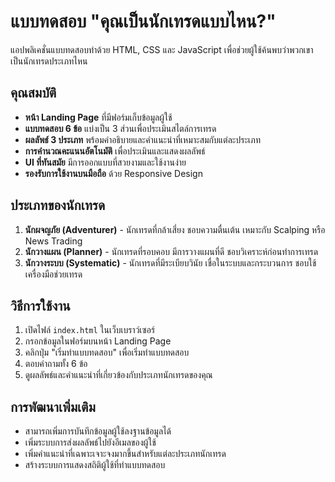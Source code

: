 # แบบทดสอบ "คุณเป็นนักเทรดแบบไหน?"

แอปพลิเคชั่นแบบทดสอบทำด้วย HTML, CSS และ JavaScript เพื่อช่วยผู้ใช้ค้นพบว่าพวกเขาเป็นนักเทรดประเภทไหน

## คุณสมบัติ

- **หน้า Landing Page** ที่มีฟอร์มเก็บข้อมูลผู้ใช้
- **แบบทดสอบ 6 ข้อ** แบ่งเป็น 3 ส่วนเพื่อประเมินสไตล์การเทรด
- **ผลลัพธ์ 3 ประเภท** พร้อมคำอธิบายและคำแนะนำที่เหมาะสมกับแต่ละประเภท
- **การคำนวณคะแนนอัตโนมัติ** เพื่อประเมินและแสดงผลลัพธ์
- **UI ที่ทันสมัย** มีการออกแบบที่สวยงามและใช้งานง่าย
- **รองรับการใช้งานบนมือถือ** ด้วย Responsive Design

## ประเภทของนักเทรด

1. **นักผจญภัย (Adventurer)** - นักเทรดที่กล้าเสี่ยง ชอบความตื่นเต้น เหมาะกับ Scalping หรือ News Trading
2. **นักวางแผน (Planner)** - นักเทรดที่รอบคอบ มีการวางแผนที่ดี ชอบวิเคราะห์ก่อนทำการเทรด
3. **นักวางระบบ (Systematic)** - นักเทรดที่มีระเบียบวินัย เชื่อในระบบและกระบวนการ ชอบใช้เครื่องมือช่วยเทรด

## วิธีการใช้งาน

1. เปิดไฟล์ `index.html` ในเว็บเบราว์เซอร์
2. กรอกข้อมูลในฟอร์มบนหน้า Landing Page
3. คลิกปุ่ม "เริ่มทำแบบทดสอบ" เพื่อเริ่มทำแบบทดสอบ
4. ตอบคำถามทั้ง 6 ข้อ
5. ดูผลลัพธ์และคำแนะนำที่เกี่ยวข้องกับประเภทนักเทรดของคุณ

## การพัฒนาเพิ่มเติม

- สามารถเพิ่มการบันทึกข้อมูลผู้ใช้ลงฐานข้อมูลได้
- เพิ่มระบบการส่งผลลัพธ์ไปยังอีเมลของผู้ใช้
- เพิ่มคำแนะนำที่เฉพาะเจาะจงมากขึ้นสำหรับแต่ละประเภทนักเทรด
- สร้างระบบการแสดงสถิติผู้ใช้ที่ทำแบบทดสอบ
